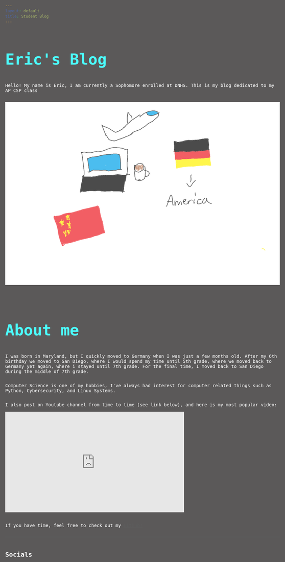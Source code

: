 ```yaml
---
layout: default
title: Student Blog
---
```

# Eric's Blog


Hello! My name is Eric, I am currently a Sophomore enrolled at DNHS. This is my blog dedicated to my AP CSP class

![](images/personal.png)

***
# <span>About me</span>

I was born in Maryland, but I quickly moved to Germany when I was just a few months old. After my 6th birthday we moved to San Diego, where I would spend my time until 5th grade, where we moved back to Germany yet again, where i stayed until 7th grade. For the final time, I moved back to San Diego during the middle of 7th grade.

Computer Science is one of my hobbies, I've always had interest for computer related things such as Python, Cybersecurity, and Linux Systems. 


I also post on Youtube channel from time to time (see link below), and here is my most popular video:

<iframe width="560" height="315" src="https://www.youtube.com/embed/vVOLzD9Wfu0?si=cR5fIrn8T8VcDFL8" title="YouTube video player" frameborder="0" allow="accelerometer; autoplay; clipboard-write; encrypted-media; gyroscope; picture-in-picture; web-share" allowfullscreen></iframe>

<br />

If you have time, feel free to check out my [Github!](https://github.com/Be1uga4life)

<hr>

<h1 span style="color: white; font-size: 20px;">Socials </h1>


<style>

  body {
      background-color: #171515;
      color: #ffffff;
      animation: fadeInAnimation ease 3s;
      animation-iteration-count: 1;
      animation-fill-mode: forwards;
  }
  @keyframes fadeInAnimation {
      0% {
          opacity: 0;
      }
      100% {
          opacity: 0.75;
      }
  }

  h1::before {  
  transform: scaleX(0);
  transform-origin: bottom right;
}

h1:hover::before {
  transform: scaleX(1);
  transform-origin: bottom left;
}

h1::before {
  content: " ";
  display: block;
  position: absolute;
  top: 0; right: 0; bottom: 0; left: 0;
  inset: 0 0 0 0;
  background: rgb(0, 0, 0);
  z-index: -1;
  transition: transform .3s ease;
}

h1 {
  position: relative;
  color: rgb(0,255,255);
  font-size: 3rem;
  font-family: Monospace;
}

p {
  font-family: Monospace;
}

html {
  block-size: 100%;
  inline-size: 100%;
}

body {
  min-block-size: 100%;
  min-inline-size: 100%;
  margin: 0;
  box-sizing: border-box;
  display: grid;
  place-content: center;
  font-family: system-ui, sans-serif;
}

.block-container {
    padding-top: 1rem;
    padding-bottom: 0rem;
    padding-left: 5rem;
    padding-right: 5rem;
}

@media (orientation: landscape) {
  body {
    grid-auto-flow: column;
  }
}
</style>

<script src="https://apis.google.com/js/platform.js"></script>

<div class="g-ytsubscribe" data-channelid="UCpWLvdZNtaNOUF3wfFe1_og" data-layout="full" data-theme="dark" data-count="default"></div>